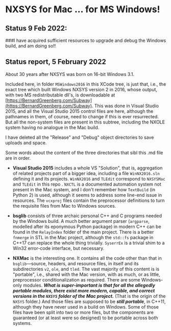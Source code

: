 # NXSYS for Mac ... for MS Windows!

## Status 9 Feb 2022:
###I have acquired sufficient resources to upgrade and debug the Windows build, and am doing so!!

## Status report, 5 February 2022
About 30 years after NXSYS was born on 16-bit Windows 3.1.

Included here, in folder `MSWindows2016` in this XCode tree, is just that, i.e., the exact tree which built Windows NXSYS version 2 in 2016, whose output, with two MS redistributable dll's, is downloadable at [https://BernardGreenberg.com/Subway](https://BernardGreenberg.com/Subway).  This was done in Visual Studio 2015, and all the Visual Studio 2015 control files are here, although the pathnames in them, of course, need  to change if this is ever resurrected.  But all the non-system files are present in this subtree, including the NXOLE system having no analogue in the Mac build.

I have deleted all the "Release" and "Debug" object directories to save uploads and space.

Some words about the content of the three directories that sibl this .md file are in order.

- **Visual Studio 2015** includes a whole VS "Solution", that is, aggregation of related projects part of a bigger idea, including a file `WinNX2016.sln` defining it and its projects. `WinNX2016` and `TLEdit` correspond to `NXSYSMac` and `TLEdit` in this repo . `NXCTL` is a documented automation system not present in the Mac system, and I don't remember how `TextBuild` (in Python 2) is used, although it seems to address some line-end issue in resources.  The `vcxproj` files contain the preprocessor definitions to turn the requisite files from Mac to Windows sources.

- **bsglib** consists of three archaic personal C++ and C programs needed by the Windows build. A much better argument parser (`argparse`, modelled after its eponymous Python package) in modern C++ can be found in the `RelayIndex` folder of the main project. There is a better `fnmerge` in STL in the Mac project, although the `std::fs` package in C++17 can replace the whole thing trivially. `SyserrEx` is a trivial shim to a Win32 error-code interface, but necessary.

- **NXMac** is the interesting one.  It contains all the code other than that in `bsglib`—source, headers, and resource files, in itself and its subdirectories `v2`, `ole`, and `tled`. The vast majority of this content is is "portable", i.e., shared with the Mac version, with as much, or as little, preprocessor conditionalization as required.  There are some Windows-only modules.  ***What is super-important is that for all the allegedly portable modules, there exist more modern, capable, and correct versions in the `NXSYS` folder of the Mac project.*** (That is the origin of the `NXSYS` folder.) And those files are supposed to be ***still portable***, in C++11, although they have never used in a build on Windows.  Some of those files have been split into two or more files, but the components are guaranteed (or at least were so designed) to be portable across both systems.

